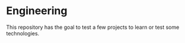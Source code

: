 # Engineering
This repository has the goal to test a few projects to learn or test some technologies.
